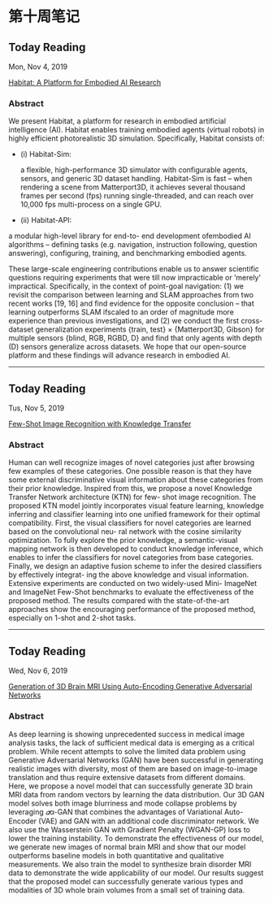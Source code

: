 # 第十周笔记



## Today Reading 

Mon, Nov 4, 2019

[Habitat: A Platform for Embodied AI Research](http://arxiv.org/abs/1904.01201)

### Abstract 

We present Habitat, a platform for research in embodied artificial intelligence (AI). Habitat enables training embodied agents (virtual robots) in highly efficient photorealistic 3D simulation. Specifically, Habitat consists of: 

+ (i) Habitat-Sim: 

  a flexible, high-performance 3D simulator with configurable agents, sensors, and generic 3D dataset handling. Habitat-Sim is fast – when rendering a scene from Matterport3D, it achieves several thousand frames per second (fps) running single-threaded, and can reach over 10,000 fps multi-process on a single GPU.

+  (ii) Habitat-API: 

  a modular high-level library for end-to- end development ofembodied AI algorithms – defining tasks (e.g. navigation, instruction following, question answering), configuring, training, and benchmarking embodied agents.

These large-scale engineering contributions enable us to answer scientific questions requiring experiments that were till now impracticable or ‘merely’ impractical. Specifically, in the context of point-goal navigation: (1) we revisit the comparison between learning and SLAM approaches from two recent works [19, 16] and find evidence for the opposite conclusion – that learning outperforms SLAM ifscaled to an order of magnitude more experience than previous investigations, and (2) we conduct the first cross-dataset generalization experiments {train, test} × {Matterport3D, Gibson} for multiple sensors {blind, RGB, RGBD, D} and find that only agents with depth (D) sensors generalize across datasets. We hope that our open-source platform and these findings will advance research in embodied AI.

---



## Today Reading 

Tus, Nov 5, 2019

[Few-Shot Image Recognition with Knowledge Transfer]()

### Abstract

Human can well recognize images of novel categories just after browsing few examples of these categories. One possible reason is that they have some external discriminative visual information about these categories from their prior knowledge. Inspired from this, we propose a novel Knowledge Transfer Network architecture (KTN) for few- shot image recognition. The proposed KTN model jointly incorporates visual feature learning, knowledge inferring and classifier learning into one unified framework for their optimal compatibility. First, the visual classifiers for novel categories are learned based on the convolutional neu- ral network with the cosine similarity optimization. To fully explore the prior knowledge, a semantic-visual mapping network is then developed to conduct knowledge inference, which enables to infer the classifiers for novel categories from base categories. Finally, we design an adaptive fusion scheme to infer the desired classifiers by effectively integrat- ing the above knowledge and visual information. Extensive experiments are conducted on two widely-used Mini- ImageNet and ImageNet Few-Shot benchmarks to evaluate the effectiveness of the proposed method. The results compared with the state-of-the-art approaches show the encouraging performance of the proposed method, especially on 1-shot and 2-shot tasks.

---



## Today Reading 

Wed, Nov 6, 2019

[Generation of 3D Brain MRI Using Auto-Encoding Generative Adversarial Networks](https://link.springer.com/chapter/10.1007%2F978-3-030-32248-9_14)

### Abstract

As deep learning is showing unprecedented success in medical image analysis tasks, the lack of sufficient medical data is emerging as a critical problem. While recent attempts to solve the limited data problem using Generative Adversarial Networks (GAN) have been successful in generating realistic images with diversity, most of them are based on image-to-image translation and thus require extensive datasets from different domains. Here, we propose a novel model that can successfully generate 3D brain MRI data from random vectors by learning the data distribution. Our 3D GAN model solves both image blurriness and mode collapse problems by leveraging *𝛼*α-GAN that combines the advantages of Variational Auto-Encoder (VAE) and GAN with an additional code discriminator network. We also use the Wasserstein GAN with Gradient Penalty (WGAN-GP) loss to lower the training instability. To demonstrate the effectiveness of our model, we generate new images of normal brain MRI and show that our model outperforms baseline models in both quantitative and qualitative measurements. We also train the model to synthesize brain disorder MRI data to demonstrate the wide applicability of our model. Our results suggest that the proposed model can successfully generate various types and modalities of 3D whole brain volumes from a small set of training data.